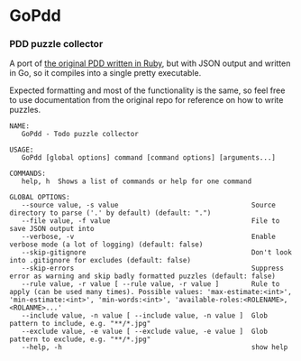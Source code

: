 # GoPdd 

### PDD puzzle collector



A port of [the original PDD written in Ruby](https://github.com/cqfn/pdd/), but with JSON output and written in Go, so it compiles into a single pretty executable.

Expected formatting and most of the functionality is the same, so feel free to use documentation from the original repo for reference on how to write puzzles.

```
NAME:
   GoPdd - Todo puzzle collector

USAGE:
   GoPdd [global options] command [command options] [arguments...]

COMMANDS:
   help, h  Shows a list of commands or help for one command

GLOBAL OPTIONS:
   --source value, -s value                                 Source directory to parse ('.' by default) (default: ".")
   --file value, -f value                                   File to save JSON output into
   --verbose, -v                                            Enable verbose mode (a lot of logging) (default: false)
   --skip-gitignore                                         Don't look into .gitignore for excludes (default: false)
   --skip-errors                                            Suppress error as warning and skip badly formatted puzzles (default: false)
   --rule value, -r value [ --rule value, -r value ]        Rule to apply (can be used many times). Possible values: 'max-estimate:<int>', 'min-estimate:<int>', 'min-words:<int>', 'available-roles:<ROLENAME>,<ROLANME>...'
   --include value, -n value [ --include value, -n value ]  Glob pattern to include, e.g. "**/*.jpg"
   --exclude value, -e value [ --exclude value, -e value ]  Glob pattern to exclude, e.g. "**/*.jpg"
   --help, -h                                               show help

```
